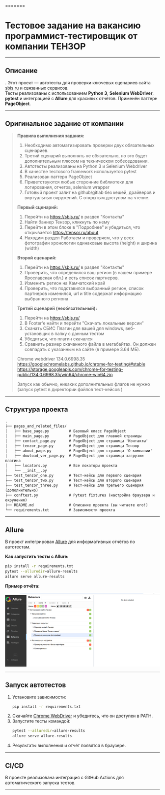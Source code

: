
=======
# Тестовое задание на вакансию программист-тестировщик от компании ТЕНЗОР

---

## Описание
.
Этот проект — автотесты для проверки ключевых сценариев сайта [sbis.ru](https://sbis.ru/) и связанных сервисов.  
Тесты реализованы с использованием **Python 3**, **Selenium WebDriver**, **pytest** и интеграцией с **Allure** для красивых отчётов. Применён паттерн **PageObject**.

---

## Оригинальное задание от компании

> **Правила выполнения задания:**  
> 1) Необходимо автоматизировать проверки двух обязательных сценариев.  
> 2) Третий сценарий выполнять не обязательно, но это будет дополнительным плюсом на техническом собеседовании.  
> 3) Автотесты реализованы на Python 3 и Selenium Webdriver  
> 4) В качестве тестового framework используется pytest  
> 5) Реализован паттерн PageObject  
> 6) Приветствуются любые сторонние библиотеки для логирования, отчетов, selenium wrapper  
> 7) Готовый проект залит на github/gitlab без кешей, драйверов и виртуальных окружений. С открытым доступом на чтение.  
>
> **Первый сценарий:**  
> 1) Перейти на https://sbis.ru/ в раздел "Контакты"  
> 2) Найти баннер Тензор, кликнуть по нему  
> 3) Перейти в этом блоке в "Подробнее" и убедиться, что открывается https://tensor.ru/about  
> 4) Находим раздел Работаем и проверяем, что у всех фотографии хронологии одинаковые высота (height) и ширина (width)  
>
> **Второй сценарий:**  
> 1) Перейти на https://sbis.ru/ в раздел "Контакты"  
> 2) Проверить, что определился ваш регион (в нашем примере Ярославская обл.) и есть список партнеров.  
> 3) Изменить регион на Камчатский край  
> 4) Проверить, что подставился выбранный регион, список партнеров изменился, url и title содержат информацию выбранного региона  
>
> **Третий сценарий (необязательный):**  
> 1) Перейти на https://sbis.ru/  
> 2) В Footer'e найти и перейти "Скачать локальные версии"  
> 3) Скачать СБИС Плагин для вашей для windows, веб-установщик в папку с данным тестом  
> 4) Убедиться, что плагин скачался  
> 5) Сравнить размер скачанного файла в мегабайтах. Он должен совпадать с указанным на сайте (в примере 3.64 МБ).  
>
> Chrome webdriver 134.0.6998.35 https://googlechromelabs.github.io/chrome-for-testing/#stable  
> https://storage.googleapis.com/chrome-for-testing-public/134.0.6998.35/win64/chrome-win64.zip  
>
> Запуск как обычно, никаких дополнительных флагов не нужно (запуск pytest в директории файлов тест-кейсов )

---

## Структура проекта

```
.
├── pages_and_related_files/
│   ├── base_page.py         # Базовый класс PageObject
│   ├── main_page.py         # PageObject для главной страницы
│   ├── contact_page.py      # PageObject для страницы 'Контакты'
│   ├── tenzor_page.py       # PageObject для страницы Тензор
│   ├── about_page.py        # PageObject для страницы 'О компании'
│   ├── dowload_ver_page.py  # PageObject для страницы загрузки плагина
│   ├── locators.py          # Все локаторы проекта
│   └── __init__.py
├── test_tenzor_one.py       # Тест-кейсы для первого сценария
├── test_tenzor_two.py       # Тест-кейсы для второго сценария
├── test_tenzor_three.py     # Тест-кейсы для третьего сценария (дополнительно)
├── conftest.py              # Pytest fixtures (настройка браузера и окружения)
├── README.md                # Описание проекта (вы читаете его!)
└── requirements.txt         # Зависимости проекта
```

---

## Allure

В проект интегрирован [Allure](https://docs.qameta.io/allure/) для информативных отчётов по автотестам.

**Как запустить тесты с Allure:**
```bash
pip install -r requirements.txt
pytest --alluredir=allure-results
allure serve allure-results
```

**Пример отчёта:**

![Allure report example](docs/allure_report_example.png)


---

## Запуск автотестов

1. Установите зависимости:
   ```bash
   pip install -r requirements.txt
   ```
2. Скачайте [Chrome WebDriver](https://googlechromelabs.github.io/chrome-for-testing/#stable) и убедитесь, что он доступен в PATH.
3. Запустите тесты командой:
   ```bash
   pytest --alluredir=allure-results
   allure serve allure-results
   ```
4. Результаты выполнения и отчёт появятся в браузере.

---

## CI/CD

В проекте реализована интеграция с GitHub Actions для автоматического запуска тестов.

---

